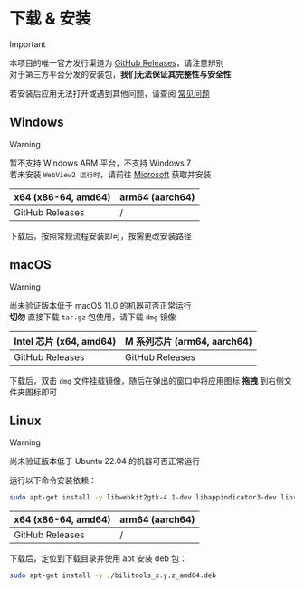<script setup>
const APP_VERSION = '1.4.0-7';
</script>

# 下载 & 安装

> [!IMPORTANT]
> 本项目的唯一官方发行渠道为 [GitHub Releases](https://github.com/btjawa/BiliTools/releases)，请注意辨别<br>
> 对于第三方平台分发的安装包，**我们无法保证其完整性与安全性**

若安装后应用无法打开或遇到其他问题，请查阅 [常见问题](/help/windows)

## <i class="fa-brands fa-windows"></i> Windows

> [!WARNING]
> 暂不支持 Windows ARM 平台，不支持 Windows 7<br>
> 若未安装 `WebView2 运行时`，请前往 [Microsoft](https://developer.microsoft.com/en-us/microsoft-edge/webview2) 获取并安装

| x64 (x86-64, amd64) | arm64 (aarch64) |
| ------------------- | --------------- |
| <a target="_blank" :href="`https://github.com/btjawa/BiliTools/releases/download/v${APP_VERSION}/BiliTools_${APP_VERSION}_x64-setup.exe`">GitHub Releases</a> | / |

下载后，按照常规流程安装即可，按需更改安装路径

## <i class="fa-brands fa-apple"></i> macOS

> [!Warning]
> 尚未验证版本低于 macOS 11.0 的机器可否正常运行<br>
> **切勿** 直接下载 `tar.gz` 包使用，请下载 `dmg` 镜像

| Intel 芯片 (x64, amd64) | M 系列芯片 (arm64, aarch64) |
| ----------------------- | -------------------------- |
| <a target="_blank" :href="`https://github.com/btjawa/BiliTools/releases/download/v${APP_VERSION}/BiliTools_${APP_VERSION}_x64.dmg`">GitHub Releases</a> | <a target="_blank" :href="`https://github.com/btjawa/BiliTools/releases/download/v${APP_VERSION}/BiliTools_${APP_VERSION}_aarch64.dmg`">GitHub Releases</a> |

下载后，双击 `dmg` 文件挂载镜像，随后在弹出的窗口中将应用图标 **拖拽** 到右侧文件夹图标即可

## <i class="fa-brands fa-linux"></i> Linux

> [!WARNING]
> 尚未验证版本低于 Ubuntu 22.04 的机器可否正常运行<br>

运行以下命令安装依赖：

```bash
sudo apt-get install -y libwebkit2gtk-4.1-dev libappindicator3-dev librsvg2-dev patchelf
```

| x64 (x86-64, amd64) | arm64 (aarch64) |
| ------------------- | --------------- |
| <a target="_blank" :href="`https://github.com/btjawa/BiliTools/releases/download/v${APP_VERSION}/bilitools_${APP_VERSION}_amd64.deb`">GitHub Releases</a> | / |

下载后，定位到下载目录并使用 apt 安装 deb 包：

```bash
sudo apt-get install -y ./bilitools_x.y.z_amd64.deb
```